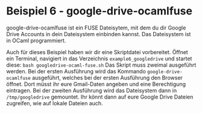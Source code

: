 # Beispiel 6 - google-drive-ocamlfuse
google-drive-ocamlfuse ist ein FUSE Dateisytem, mit dem du dir Google Drive Accounts in dein Dateisystem einbinden kannst. Das Dateisystem ist in OCaml programmiert.

Auch für dieses Beispiel haben wir dir eine Skriptdatei vorbereitet. Öffnet ein Terminal, navigiert in das Verzeichnis `example6_googledrive` und startet diese: `bash googledrive-ocaml-fuse.sh`
Das Skript muss zweimal ausgeführt werden. Bei der ersten Ausführung wird das Kommando `google-drive-ocamlfuse` ausgeführt, welches bei der ersten Ausführung den Browser öffnet. Dort müsst ihr eure Gmail-Daten angeben und eine Berechtigung eintragen. Bei der zweiten Ausführung wird das Dateisystem dann in `/tmp/googledrive` gemountet. Ihr könnt dann auf eure Google Drive Dateien zugreifen, wie auf lokale Dateien auch.
